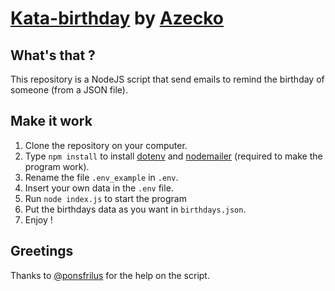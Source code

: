 # [Kata-birthday](https://github.com/ponsfrilus/kata-birthday) by [Azecko](https://github.com/Azecko)

## What's that ?
This repository is a NodeJS script that send emails to remind the birthday of someone (from a JSON file).

## Make it work
1. Clone the repository on your computer.
2. Type `npm install` to install [dotenv](https://www.npmjs.com/package/dotenv) and [nodemailer](https://nodemailer.com/about/) (required to make the program work).
3. Rename the file `.env_example` in `.env`.
4. Insert your own data in the `.env` file.
5. Run `node index.js` to start the program
6. Put the birthdays data as you want in `birthdays.json`.
7. Enjoy !

## Greetings
Thanks to [@ponsfrilus](https://github.com/ponsfrilus) for the help on the script.